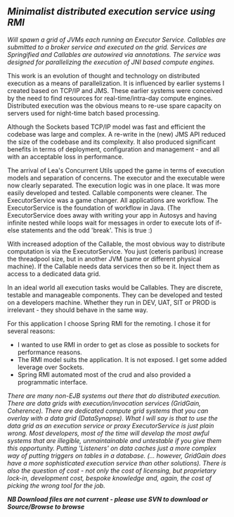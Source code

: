 ## _Minimalist distributed execution service using RMI_ ##

_Will spawn a grid of JVMs each running an Executor Service. Callables are submitted to a broker service and executed on the grid. Services are Springified and Callables are autowired via annotations. The service was designed for parallelizing the execution of JNI based compute engines._

This work is an evolution of thought and technology on distributed execution as a means of parallelization. It is influenced by earlier systems I created based on TCP/IP and JMS. These earlier systems were conceived by the need to find resources for real-time/intra-day compute engines. Distributed execution was the obvious means to re-use spare capacity on servers used for night-time batch based processing.

Although the Sockets based TCP/IP model was fast and efficient the codebase was large and complex. A re-write in the (new) JMS API reduced the size of the codebase and its complexity. It also produced significant benefits in terms of deployment, configuration and management - and all with an acceptable loss in performance.

The arrival of Lea's Concurrent Utils upped the game in terms of execution models and separation of concerns. The executor and the executable were now clearly separated. The execution logic was in one place. It was more easily developed and tested. Callable components were cleaner. The ExecutorService was a game changer. All applications are workflow. The ExecutorService is the foundation of workflow in Java. (The ExecutorService does away with writing your app in Autosys and having infinite nested while loops wait for messages in order to execute lots of if-else statements and the odd 'break'. This is true :)

With increased adoption of the Callable, the most obvious way to distribute computation is via the ExecutorService. You just (ceteris paribus) increase the threadpool size, but in another JVM (same or different physical machine). If the Callable needs data services then so be it. Inject them as access to a dedicated data grid.

In an ideal world all execution tasks would be Callables. They are discrete, testable and manageable components. They can be developed and tested on a developers machine. Whether they run in DEV, UAT, SIT or PROD is irrelevant - they should behave in the same way.

For this application I choose Spring RMI for the remoting. I chose it for several reasons:
  * I wanted to use RMI in order to get as close as possible to sockets for performance reasons.
  * The RMI model suits the application. It is not exposed. I get some added leverage over Sockets.
  * Spring RMI automated most of the crud and also provided a programmatic interface.

_There are many non-EJB systems out there that do distributed execution. There are data grids with execution/invocation services (GridGain, Coherence). There are dedicated compute grid systems that you can overlay with a data grid (DataSynapse). What I will say is that to use the data grid as an execution service or proxy ExecutorService is just plain wrong. Most developers, most of the time will develop the most awful systems that are illegible, unmaintainable and untestable if you give them this opportunity. Putting 'Listeners' on data caches just a more complex way of putting triggers on tables in a database. (... however, GridGain does have a more sophisticated execution service than other solutions). There is also the question of cost - not only the cost of licensing, but proprietary lock-in, development cost, bespoke knowledge and, again, the cost of picking the wrong tool for the job._

**_NB Download files are not current - please use SVN to download or Source/Browse to browse_**